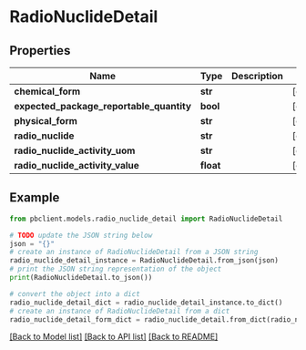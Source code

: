 # RadioNuclideDetail


## Properties

Name | Type | Description | Notes
------------ | ------------- | ------------- | -------------
**chemical_form** | **str** |  | [optional] 
**expected_package_reportable_quantity** | **bool** |  | [optional] 
**physical_form** | **str** |  | [optional] 
**radio_nuclide** | **str** |  | [optional] 
**radio_nuclide_activity_uom** | **str** |  | [optional] 
**radio_nuclide_activity_value** | **float** |  | [optional] 

## Example

```python
from pbclient.models.radio_nuclide_detail import RadioNuclideDetail

# TODO update the JSON string below
json = "{}"
# create an instance of RadioNuclideDetail from a JSON string
radio_nuclide_detail_instance = RadioNuclideDetail.from_json(json)
# print the JSON string representation of the object
print(RadioNuclideDetail.to_json())

# convert the object into a dict
radio_nuclide_detail_dict = radio_nuclide_detail_instance.to_dict()
# create an instance of RadioNuclideDetail from a dict
radio_nuclide_detail_form_dict = radio_nuclide_detail.from_dict(radio_nuclide_detail_dict)
```
[[Back to Model list]](../README.md#documentation-for-models) [[Back to API list]](../README.md#documentation-for-api-endpoints) [[Back to README]](../README.md)


